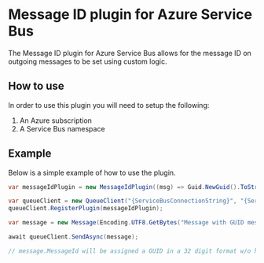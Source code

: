 # Message ID plugin for Azure Service Bus

The Message ID plugin for Azure Service Bus allows for the message ID on outgoing messages to be set using custom logic.

## How to use

In order to use this plugin you will need to setup the following:

1. An Azure subscription
1. A Service Bus namespace

## Example

Below is a simple example of how to use the plugin.

```csharp
var messageIdPlugin = new MessageIdPlugin((msg) => Guid.NewGuid().ToString("N"));

var queueClient = new QueueClient("{ServiceBusConnectionString}", "{ServiceBusEntityName}");
queueClient.RegisterPlugin(messageIdPlugin);

var message = new Message(Encoding.UTF8.GetBytes("Message with GUID message ID"));

await queueClient.SendAsync(message);

// message.MessageId will be assigned a GUID in a 32 digit format w/o hyphens or braces
```
